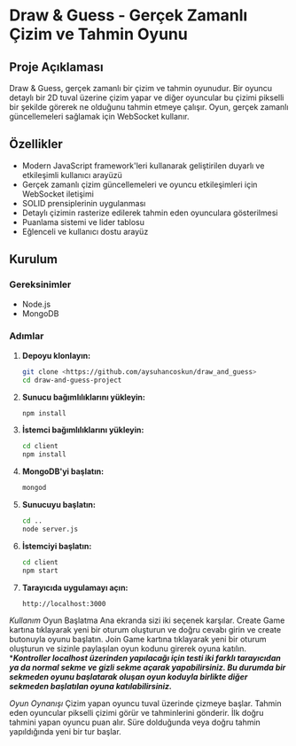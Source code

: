 # Draw & Guess - Gerçek Zamanlı Çizim ve Tahmin Oyunu

## Proje Açıklaması
Draw & Guess, gerçek zamanlı bir çizim ve tahmin oyunudur. Bir oyuncu detaylı bir 2D tuval üzerine çizim yapar ve diğer oyuncular bu çizimi pikselli bir şekilde görerek ne olduğunu tahmin etmeye çalışır. Oyun, gerçek zamanlı güncellemeleri sağlamak için WebSocket kullanır.

## Özellikler

- Modern JavaScript framework'leri kullanarak geliştirilen duyarlı ve etkileşimli kullanıcı arayüzü
- Gerçek zamanlı çizim güncellemeleri ve oyuncu etkileşimleri için WebSocket iletişimi
- SOLID prensiplerinin uygulanması
- Detaylı çizimin rasterize edilerek tahmin eden oyunculara gösterilmesi
- Puanlama sistemi ve lider tablosu
- Eğlenceli ve kullanıcı dostu arayüz

## Kurulum

### Gereksinimler

- Node.js
- MongoDB

### Adımlar

1. **Depoyu klonlayın:**

    ```sh
    git clone <https://github.com/aysuhancoskun/draw_and_guess>
    cd draw-and-guess-project
    ```

2. **Sunucu bağımlılıklarını yükleyin:**

    ```sh
    npm install
    ```

3. **İstemci bağımlılıklarını yükleyin:**

    ```sh
    cd client
    npm install
    ```

4. **MongoDB'yi başlatın:**

    ```sh
    mongod
    ```

5. **Sunucuyu başlatın:**

    ```sh
    cd ..
    node server.js
    ```

6. **İstemciyi başlatın:**

    ```sh
    cd client
    npm start
    ```

7. **Tarayıcıda uygulamayı açın:**

    ```sh
    http://localhost:3000
    ```

*Kullanım*
Oyun Başlatma
Ana ekranda sizi iki seçenek karşılar.
Create Game kartına tıklayarak yeni bir oturum oluşturun ve doğru cevabı girin ve create butonuyla oyunu başlatın.
Join Game kartına tıklayarak yeni bir oturum oluşturun ve sizinle paylaşılan oyun kodunu girerek oyuna katılın.
****Kontroller localhost üzerinden yapılacağı için testi iki farklı tarayıcıdan ya da normal sekme ve gizli sekme açarak yapabilirsiniz. Bu durumda bir sekmeden oyunu başlatarak oluşan oyun koduyla birlikte diğer sekmeden başlatılan oyuna katılabilirsiniz.***

*Oyun Oynanışı*
Çizim yapan oyuncu tuval üzerinde çizmeye başlar.
Tahmin eden oyuncular pikselli çizimi görür ve tahminlerini gönderir.
İlk doğru tahmini yapan oyuncu puan alır.
Süre dolduğunda veya doğru tahmin yapıldığında yeni bir tur başlar.
